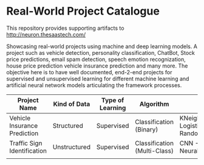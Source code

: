 # Real-World Project Catalogue

This repository provides supporting artifacts to http://neuron.thesaastech.com/ 

Showcasing real-world projects using machine and deep learning models. A project such as vehicle detection, personality classification, ChatBot, Stock price predictions, email spam detection, speech emotion recognization, house price prediction vehicle insurance prediction and many more. The objective here is to have well documented, end-2-end projects for supervised and unsupervised learning for different machine learning and artificial neural network models articulating the framework processes.

|  Project Name	| Kind of Data  	| Type of Learning  	| Algorithm  	| Models  	| Jupyter Notebook 	|
|-	|-	|-	|-	|-	|-	|
| Vehicle Insurance Prediction 	| Structured  	| Supervised 	| Classification (Binary) 	| KNeighborsClassifier, LogisticRegression, RandomForestClassifier 	| [Link]([Binary](https://github.com/thesaastechconsultancy/machine_learning_proiects/blob/master/Vehicle%20Insurance%20Prediction.ipynb)) 	|
| Traffic Sign Identification 	| Unstructured 	| Supervised  	| Classification (Multi-Class) 	| CNN - Convolutional Neural Network 	| [Link] 	|
|  	|  	|  	|  	|  	|  	|